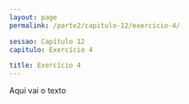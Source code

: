 ```yaml
---
layout: page
permalink: /parte2/capitulo-12/exercicio-4/

sessao: Capítulo 12
capitulo: Exercício 4

title: Exercício 4
---
```


Aqui vai o texto
